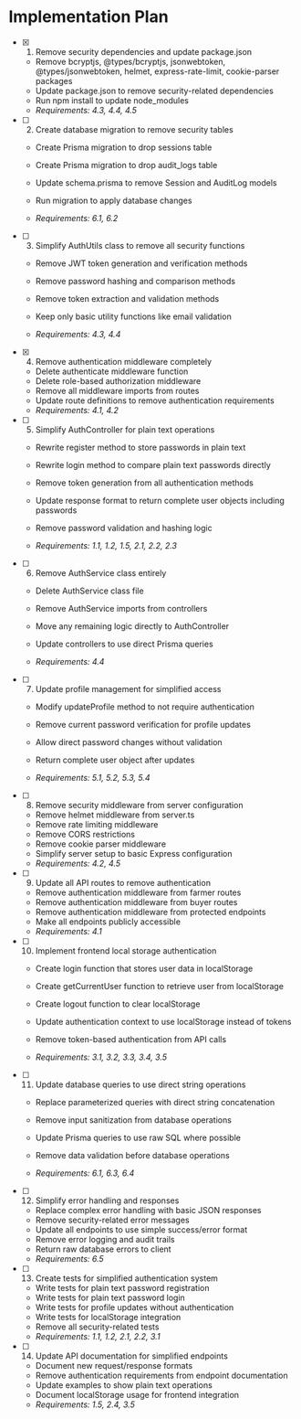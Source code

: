 # Implementation Plan

- [x] 1. Remove security dependencies and update package.json



  - Remove bcryptjs, @types/bcryptjs, jsonwebtoken, @types/jsonwebtoken, helmet, express-rate-limit, cookie-parser packages
  - Update package.json to remove security-related dependencies
  - Run npm install to update node_modules
  - _Requirements: 4.3, 4.4, 4.5_



- [ ] 2. Create database migration to remove security tables

  - Create Prisma migration to drop sessions table
  - Create Prisma migration to drop audit_logs table
  - Update schema.prisma to remove Session and AuditLog models


  - Run migration to apply database changes
  - _Requirements: 6.1, 6.2_

- [ ] 3. Simplify AuthUtils class to remove all security functions

  - Remove JWT token generation and verification methods


  - Remove password hashing and comparison methods
  - Remove token extraction and validation methods
  - Keep only basic utility functions like email validation
  - _Requirements: 4.3, 4.4_

- [x] 4. Remove authentication middleware completely



  - Delete authenticate middleware function
  - Delete role-based authorization middleware
  - Remove all middleware imports from routes
  - Update route definitions to remove authentication requirements
  - _Requirements: 4.1, 4.2_



- [ ] 5. Simplify AuthController for plain text operations

  - Rewrite register method to store passwords in plain text
  - Rewrite login method to compare plain text passwords directly
  - Remove token generation from all authentication methods
  - Update response format to return complete user objects including passwords

  - Remove password validation and hashing logic
  - _Requirements: 1.1, 1.2, 1.5, 2.1, 2.2, 2.3_

- [ ] 6. Remove AuthService class entirely

  - Delete AuthService class file
  - Remove AuthService imports from controllers


  - Move any remaining logic directly to AuthController
  - Update controllers to use direct Prisma queries
  - _Requirements: 4.4_

- [ ] 7. Update profile management for simplified access

  - Modify updateProfile method to not require authentication

  - Remove current password verification for profile updates
  - Allow direct password changes without validation
  - Return complete user object after updates
  - _Requirements: 5.1, 5.2, 5.3, 5.4_

- [ ] 8. Remove security middleware from server configuration



  - Remove helmet middleware from server.ts
  - Remove rate limiting middleware
  - Remove CORS restrictions
  - Remove cookie parser middleware
  - Simplify server setup to basic Express configuration
  - _Requirements: 4.2, 4.5_


- [ ] 9. Update all API routes to remove authentication

  - Remove authentication middleware from farmer routes
  - Remove authentication middleware from buyer routes
  - Remove authentication middleware from protected endpoints
  - Make all endpoints publicly accessible
  - _Requirements: 4.1_


- [ ] 10. Implement frontend local storage authentication

  - Create login function that stores user data in localStorage
  - Create getCurrentUser function to retrieve user from localStorage
  - Create logout function to clear localStorage
  - Update authentication context to use localStorage instead of tokens
  - Remove token-based authentication from API calls


  - _Requirements: 3.1, 3.2, 3.3, 3.4, 3.5_

- [ ] 11. Update database queries to use direct string operations

  - Replace parameterized queries with direct string concatenation
  - Remove input sanitization from database operations
  - Update Prisma queries to use raw SQL where possible



  - Remove data validation before database operations
  - _Requirements: 6.1, 6.3, 6.4_

- [ ] 12. Simplify error handling and responses

  - Replace complex error handling with basic JSON responses
  - Remove security-related error messages
  - Update all endpoints to use simple success/error format
  - Remove error logging and audit trails
  - Return raw database errors to client
  - _Requirements: 6.5_

- [ ] 13. Create tests for simplified authentication system

  - Write tests for plain text password registration
  - Write tests for plain text password login
  - Write tests for profile updates without authentication
  - Write tests for localStorage integration
  - Remove all security-related tests
  - _Requirements: 1.1, 1.2, 2.1, 2.2, 3.1_

- [ ] 14. Update API documentation for simplified endpoints
  - Document new request/response formats
  - Remove authentication requirements from endpoint documentation
  - Update examples to show plain text operations
  - Document localStorage usage for frontend integration
  - _Requirements: 1.5, 2.4, 3.5_
